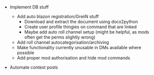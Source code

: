 - Implement DB stuff
	- Add auto blazon registration/GreiiN stuff
		- Download and extract the document using docx2python
		- Create user profile thingies on command that are linked
		- Maybe add auto roll channel setup (might be helpful, as mods often get the perms slightly wrong)
	- Add roll channel autocategorisation/archiving
	- Make functionality currently unusable in DMs available where possible
	- Add proper mod authorisation and hide mod commands

- Automate contest posts